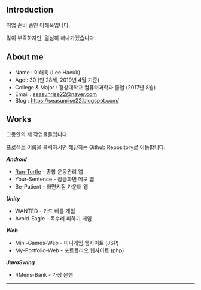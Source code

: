 ## Introduction
취업 준비 중인 이해욱입니다.

많이 부족하지만, 열심히 해나가겠습니다.

## About me
- Name : 이해욱 (Lee Haeuk)
- Age : 30 (만 28세, 2019년 4월 기준)
- College & Major : 경상대학교 컴퓨터과학과 졸업 (2017년 8월) 
- Email : seasunrise22@naver.com
- Blog : https://seasunrise22.blogspot.com/

## Works
그동안의 제 작업물들입니다.

프로젝트 이름을 클릭하시면 해당하는 Github Repository로 이동합니다.  

***Android***
- [Run-Turtle](https://github.com/seasunrise22/android-RunTurtle) - 종합 운동관리 앱 
- Your-Sentence - 잠금화면 메모 앱
- Be-Patient - 화면켜짐 카운터 앱

***Unity***
 - WANTED - 카드 배틀 게임
 - Avoid-Eagle - 독수리 피하기 게임
 
***Web***
- Mini-Games-Web - 미니게임 웹사이트 (JSP)
- My-Portfolio-Web - 포트폴리오 웹사이트 (php)

***JavaSwing***
- 4Mens-Bank - 가상 은행
---
